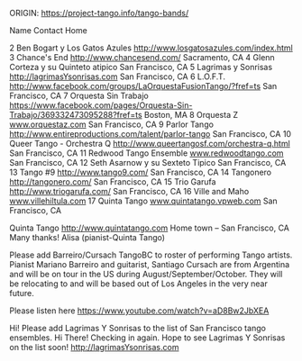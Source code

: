 ORIGIN: https://project-tango.info/tango-bands/

Name	Contact	Home

2
	Ben Bogart y Los Gatos Azules	http://www.losgatosazules.com/index.html
3
	Chance's End	http://www.chancesend.com/	Sacramento, CA
4
	Glenn Corteza y su Quinteto atipico		San Francisco, CA
5
	Lagrimas y Sonrisas	http://lagrimasYsonrisas.com	San Francisco, CA
6
	L.O.F.T.	http://www.facebook.com/groups/LaOrquestaFusionTango/?fref=ts	San Francisco, CA
7
	Orquesta Sin Trabajo	https://www.facebook.com/pages/Orquesta-Sin-Trabajo/369332473095288?fref=ts	Boston, MA
8
	Orquesta Z	www.orquestaz.com	San Francisco, CA
9
	Parlor Tango	http://www.entireproductions.com/talent/parlor-tango	San Francisco, CA
10
	Queer Tango - Orchestra Q	http://www.queertangosf.com/orchestra-q.html	San Francisco, CA
11
	Redwood Tango Ensemble	www.redwoodtango.com	San Francisco, CA
12
	Seth Asarnow y su Sexteto Tipico		San Francisco, CA
13
	Tango #9	http://www.tango9.com/	San Francisco, CA
14
	Tangonero	http://tangonero.com/	San Francisco, CA
15
	Trio Garufa	http://www.triogarufa.com/	San Francisco, CA
16
	Ville and Maho	www.villehiltula.com
17
	Quinta Tango 	www.quintatango.vpweb.com
	San Francisco, CA


Quinta Tango
http://www.quintatango.com
Home town – San Francisco, CA
Many thanks!
Alisa (pianist-Quinta Tango)

Please add Barreiro/Cursach TangoBC to roster of performing Tango artists. Pianist Mariano Barreiro and guitarist, Santiago Cursach are from Argentina and will be on tour in the US during August/September/October. They will be relocating to and will be based out of Los Angeles in the very near future.

Please listen here https://www.youtube.com/watch?v=aD8Bw2JbXEA

Hi! Please add Lagrimas Y Sonrisas to the list of San Francisco tango ensembles.
Hi There! Checking in again. Hope to see Lagrimas Y Sonrisas on the list soon! http://lagrimasYsonrisas.com



